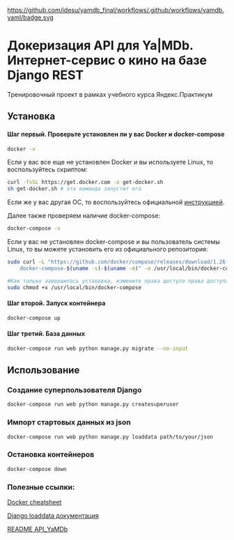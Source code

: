 https://github.com/idesu/yamdb_final/workflows/.github/workflows/yamdb.yaml/badge.svg
# Докеризация API для Ya|MDb. Интернет-сервис о кино на базе Django REST

Тренировочный проект в рамках учебного курса Яндекс.Практикум


## Установка

#### Шаг первый. Проверьте установлен ли у вас Docker и docker-compose

```bash
docker -v
```
Если у вас все еще не установлен Docker и вы используете Linux, то воспользуйтесь скриптом:
```bash
curl -fsSL https://get.docker.com -o get-docker.sh
sh get-docker.sh # эта команда запустит его
```
Если же у вас другая ОС, то воспользуйтесь официальной [инструкцией](https://docs.docker.com/engine/install/).

Далее также проверяем наличие docker-compose:
```bash
docker-compose -v
```
Если у вас не установлен docker-compose и вы пользователь системы Linux, то вы можете установить его из официального репозитория:
```bash
sudo curl -L "https://github.com/docker/compose/releases/download/1.26.2/ \
    docker-compose-$(uname -s)-$(uname -m)" -o /usr/local/bin/docker-compose

#Как только завершилась установка, измените права доступа права доступа
sudo chmod +x /usr/local/bin/docker-compose
```

#### Шаг второй. Запуск контейнера
```bash
docker-compose up
```
#### Шаг третий. База данных
```bash
docker-compose run web python manage.py migrate --no-input
```
## Использование
### Создание суперпользователя Django
```bash
docker-compose run web python manage.py createsuperuser
```
### Импорт стартовых данных из json
```bash
docker-compose run web python manage.py loaddata path/to/your/json
```
### Остановка контейнеров
```bash
docker-compose down
```

### Полезные ссылки:
[Docker cheatsheet](http://dockerlabs.collabnix.com/docker/cheatsheet/) <br>

[Django loaddata документация](https://docs.djangoproject.com/en/3.0/ref/django-admin/#django-admin-dumpdata) <br>

[README API_YaMDb](https://github.com/Gregog/api_yamdb/blob/master/README.md) <br>
